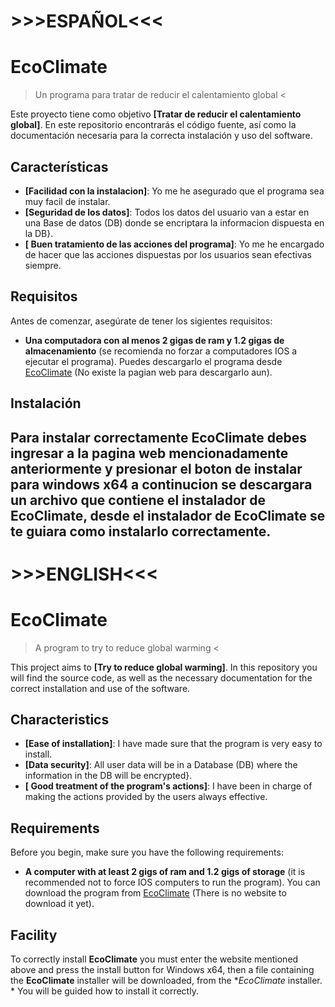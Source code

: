  # **>>>ESPAÑOL<<<**

# **EcoClimate**  
> Un programa para tratar de reducir el calentamiento global <

Este proyecto tiene como objetivo **[Tratar de reducir el calentamiento global]**. En este repositorio encontrarás el código fuente, así como la documentación necesaria para la correcta instalación y uso del software.

## **Características**

- **[Facilidad con la instalacion]**: Yo me he asegurado que el programa sea muy facil de instalar.
- **[Seguridad de los datos]**: Todos los datos del usuario van a estar en una Base de datos (DB) donde se encriptara la informacion dispuesta en la DB}.
- **[ Buen tratamiento de las acciones del programa]**: Yo me he encargado de hacer que las acciones dispuestas por los usuarios sean efectivas siempre.

## **Requisitos**

Antes de comenzar, asegúrate de tener los sigientes requisitos:

- **Una computadora con al menos 2 gigas de ram y 1.2 gigas de almacenamiento** (se recomienda no forzar a computadores IOS a ejecutar el programa). Puedes descargarlo el programa desde [EcoClimate](https://www.ecoclimate/download/) (No existe la pagian web para descargarlo aun).

## **Instalación**

Para instalar correctamente **EcoClimate** debes ingresar a la pagina web mencionadamente anteriormente y presionar el boton de instalar para windows x64 a continucion se descargara un archivo que contiene el instalador de **EcoClimate**, desde el instalador de **EcoClimate** se te guiara como instalarlo correctamente.
--------------------------------------------------------------------------------------------------------------------------------------------------------------------
 # **>>>ENGLISH<<<**

# **EcoClimate**  
> A program to try to reduce global warming <

This project aims to **[Try to reduce global warming]**. In this repository you will find the source code, as well as the necessary documentation for the correct installation and use of the software.

## **Characteristics**

- **[Ease of installation]**: I have made sure that the program is very easy to install.
- **[Data security]**: All user data will be in a Database (DB) where the information in the DB will be encrypted}.
- **[ Good treatment of the program's actions]**: I have been in charge of making the actions provided by the users always effective.

## **Requirements**

Before you begin, make sure you have the following requirements:

- **A computer with at least 2 gigs of ram and 1.2 gigs of storage** (it is recommended not to force IOS computers to run the program). You can download the program from [EcoClimate](https://www.ecoclimate/download/) (There is no website to download it yet).

## **Facility**

To correctly install **EcoClimate** you must enter the website mentioned above and press the install button for Windows x64, then a file containing the **EcoClimate** installer will be downloaded, from the **EcoClimate* installer. * You will be guided how to install it correctly.
